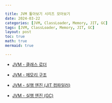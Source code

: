 ```yaml
---

title: JVM 톺아보기 시리즈 모아보기
date: 2024-03-22
categories: [JVM, ClassLoader, Memory, JIT, GC]
tags: [JVM, ClassLoader, Memory, JIT, GC]
layout: post
toc: true
math: true
mermaid: true

---
```


- [JVM - 클래스 로더](https://k-diger.github.io/posts/ClassLoader)

- [JVM - 메모리 구조](https://k-diger.github.io/posts/JVM-Memory)

- [JVM - 실행 엔진 (JIT 컴파일러)](https://k-diger.github.io/posts/JITCompiler)

- [JVM - 실행 엔진 (GC)](https://k-diger.github.io/posts/JVM-GC)
